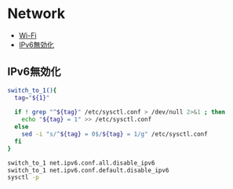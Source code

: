 # Network
- [Wi-Fi](Wi-Fi/README.md)
- [IPv6無効化](#disable_ipv6)

## <a id="disable_ipv6">IPv6無効化</a>
```sh
switch_to_1(){
  tag="${1}"
    
  if ! grep "^${tag}" /etc/sysctl.conf > /dev/null 2>&1 ; then
    echo "${tag} = 1" >> /etc/sysctl.conf
  else
    sed -i "s/^${tag} = 0$/${tag} = 1/g" /etc/sysctl.conf
  fi
}

switch_to_1 net.ipv6.conf.all.disable_ipv6
switch_to_1 net.ipv6.conf.default.disable_ipv6
sysctl -p
```